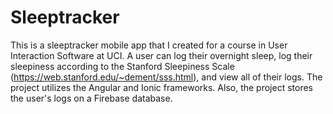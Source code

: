 # Sleeptracker

This is a sleeptracker mobile app that I created for a course in User Interaction Software at UCI. A user can log their overnight sleep, log their sleepiness according to the Stanford Sleepiness Scale (https://web.stanford.edu/~dement/sss.html), and view all of their logs. The project utilizes the Angular and Ionic frameworks. Also, the project stores the user's logs on a Firebase database.
